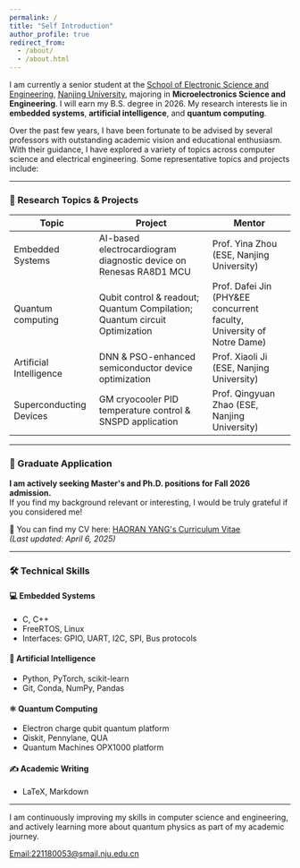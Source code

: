 ```yaml
---
permalink: /
title: "Self Introduction"
author_profile: true
redirect_from: 
  - /about/
  - /about.html
---
```


I am currently a senior student at the [School of Electronic Science and Engineering](https://ese.nju.edu.cn/ese_en/main.htm), [Nanjing University](https://www.nju.edu.cn/en/), majoring in **Microelectronics Science and Engineering**. I will earn my B.S. degree in 2026. My research interests lie in **embedded systems**, **artificial intelligence**, and **quantum computing**.

Over the past few years, I have been fortunate to be advised by several professors with outstanding academic vision and educational enthusiasm. With their guidance, I have explored a variety of topics across computer science and electrical engineering. Some representative topics and projects include:

---

### 📘 Research Topics & Projects

| **Topic**              | **Project**                                                                 | **Mentor**                                 |
|------------------------|------------------------------------------------------------------------------|--------------------------------------------|
| Embedded Systems       | AI-based electrocardiogram diagnostic device on Renesas RA8D1 MCU           | Prof. Yina Zhou (ESE, Nanjing University)  |
| Quantum computing      | Qubit control & readout; Quantum Compilation; Quantum circuit Optimization  | Prof. Dafei Jin (PHY&EE concurrent faculty, University of Notre Dame) |
| Artificial Intelligence| DNN & PSO-enhanced semiconductor device optimization                        | Prof. Xiaoli Ji (ESE, Nanjing University)  |
| Superconducting Devices| GM cryocooler PID temperature control & SNSPD application                   | Prof. Qingyuan Zhao (ESE, Nanjing University) |

---

### 🎯 Graduate Application

**I am actively seeking Master's and Ph.D. positions for Fall 2026 admission.**  
If you find my background relevant or interesting, I would be truly grateful if you considered me!

📄 You can find my CV here: [HAORAN YANG's Curriculum Vitae](../assets/Haoran_Yang_CV_Latest.pdf)  
*(Last updated: April 6, 2025)*

---

### 🛠️ Technical Skills

#### 💻 Embedded Systems
- C, C++
- FreeRTOS, Linux
- Interfaces: GPIO, UART, I2C, SPI, Bus protocols

#### 🧠 Artificial Intelligence
- Python, PyTorch, scikit-learn
- Git, Conda, NumPy, Pandas

#### ⚛️ Quantum Computing
- Electron charge qubit quantum platform
- Qiskit, Pennylane, QUA
- Quantum Machines OPX1000 platform

#### ✍️ Academic Writing
- LaTeX, Markdown

---

I am continuously improving my skills in computer science and engineering, and actively learning more about quantum physics as part of my academic journey.


[Email:221180053@smail.nju.edu.cn](mailto:221180053@smail.nju.edu.cn)

